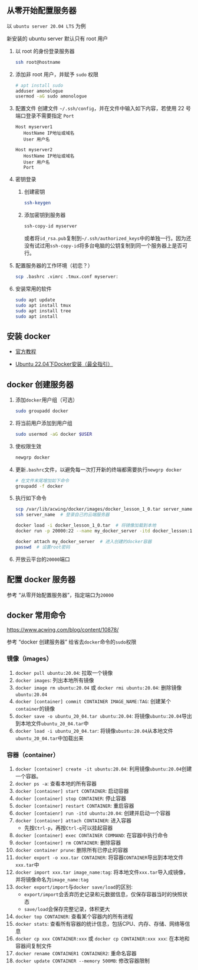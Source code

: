 

## 从零开始配置服务器

以 `ubuntu server 20.04 LTS` 为例

新安装的 ubuntu server 默认只有 root 用户

1.   以 root 的身份登录服务器
     ```bash
     ssh root@hostname
     ```

2.   添加非 root 用户，并赋予 `sudo` 权限
     ```bash
     # apt install sudo
     adduser amonologue
     usermod -aG sudo amonologue
     ```

3.   配置文件
     创建文件 `~/.ssh/config`，并在文件中输入如下内容，若使用 22 号端口登录不需要指定 `Port`

     ```
     Host myserver1
     	HostName IP地址或域名
     	User 用户名
     
     Host myserver2
     	HostName IP地址或域名
     	User 用户名
     	Port
     ```

4.   密钥登录

     1.   创建密钥
          ```bash
          ssh-keygen
          ```

     2.   添加密钥到服务器
          ```bash
          ssh-copy-id myserver
          ```

          或者将`id_rsa.pub`复制到`~/.ssh/authorized_keys`中的单独一行。因为还没有试过用`ssh-copy-id`将多台电脑的公钥复制到同一个服务器上是否可行。

5.   配置服务器的工作环境（初恋？）
     ```bash
     scp .bashrc .vimrc .tmux.conf myserver:
     ```

6.   安装常用的软件
     ```bash
     sudo apt update
     sudo apt install tmux
     sudo apt install tree
     sudo apt install 
     ```

## 安装 docker

*   [官方教程](https://docs.docker.com/engine/install/ubuntu/)

*   [Ubuntu 22.04下Docker安装（最全指引）](https://blog.csdn.net/u011278722/article/details/137673353)

## docker 创建服务器

1.   添加`docker`用户组（可选）
     ```bash
     sudo groupadd docker
     ```

2.   将当前用户添加到用户组
     ```bash
     sudo usermod -aG docker $USER
     ```

3.   使权限生效
     ```bash
     newgrp docker
     ```

4.   更新`.bashrc`文件，以避免每一次打开新的终端都需要执行`newgrp docker`
     ```bash
     # 在文件末尾增加如下命令
     groupadd -f docker
     ```

5.   执行如下命令
     ```bash
     scp /var/lib/acwing/docker/images/docker_lesson_1_0.tar server_name:  # 将镜像上传到自己租的云端服务器
     ssh server_name  # 登录自己的云端服务器
     
     docker load -i docker_lesson_1_0.tar  # 将镜像加载到本地
     docker run -p 20000:22 --name my_docker_server -itd docker_lesson:1.0  # 创建并运行docker_lesson:1.0镜像
     
     docker attach my_docker_server  # 进入创建的docker容器
     passwd  # 设置root密码
     ```

6.   开放云平台的`20000`端口

## 配置 docker 服务器

参考 “从零开始配置服务器”，指定端口为`20000`



## docker 常用命令

https://www.acwing.com/blog/content/10878/

参考 “docker 创建服务器” 给省去`docker`命令的`sudo`权限

### 镜像（images）

1.   `docker pull ubuntu:20.04`: 拉取一个镜像
2.   `docker images`: 列出本地所有镜像
3.   `docker image rm ubuntu:20.04` 或 `docker rmi ubuntu:20.04`: 删除镜像`ubuntu:20.04`
4.   `docker [container] commit CONTAINER IMAGE_NAME:TAG`: 创建某个`container`的镜像
5.   `docker save -o ubuntu_20_04.tar ubuntu:20.04`: 将镜像`ubuntu:20.04`导出到本地文件`ubuntu_20_04.tar`中
6.   `docker load -i ubuntu_20_04.tar`: 将镜像`ubuntu:20.04`从本地文件`ubuntu_20_04.tar`中加载出来

### 容器（container）

1.   `docker [container] create -it ubuntu:20.04`: 利用镜像`ubuntu:20.04`创建一个容器。
2.   `docker ps -a`: 查看本地的所有容器
3.   `docker [container] start CONTAINER`: 启动容器
4.   `docker [container] stop CONTAINER`: 停止容器
5.   `docker [container] restart CONTAINER`: 重启容器
6.   `docker [contaienr] run -itd ubuntu:20.04`: 创建并启动一个容器
7.   `docker [container] attach CONTAINER`: 进入容器
     -   先按`Ctrl-p`，再按`Ctrl-q`可以挂起容器
8.   `docker [container] exec CONTAINER COMMAND`: 在容器中执行命令
9.   `docker [container] rm CONTAINER`: 删除容器
10.   `docker container prune`: 删除所有已停止的容器
11.   `docker export -o xxx.tar CONTAINER`: 将容器`CONTAINER`导出到本地文件`xxx.tar`中
12.   `docker import xxx.tar image_name:tag`: 将本地文件`xxx.tar`导入成镜像，并将镜像命名为`image_name:tag`
13.   `docker export/import`与`docker save/load`的区别: 
      -   `export/import`会丢弃历史记录和元数据信息，仅保存容器当时的快照状态
      -   `save/load`会保存完整记录，体积更大
14.   `docker top CONTAINER`: 查看某个容器内的所有进程
15.   `docker stats`: 查看所有容器的统计信息，包括CPU、内存、存储、网络等信息
16.   `docker cp xxx CONTAINER:xxx` 或 `docker cp CONTAINER:xxx xxx`: 在本地和容器间复制文件
17.   `docker rename CONTAINER1 CONTAINER2`: 重命名容器
18.   `docker update CONTAINER --memory 500MB`: 修改容器限制

